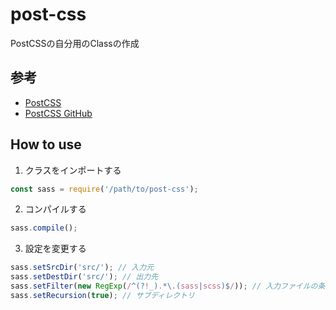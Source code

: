# post-css
PostCSSの自分用のClassの作成

## 参考
- [PostCSS](https://postcss.org/)
- [PostCSS GitHub](https://github.com/postcss/postcss)

## How to use
1. クラスをインポートする
```main.js
const sass = require('/path/to/post-css');
```

2. コンパイルする
```main.js
sass.compile();
```
3. 設定を変更する
```main.js
sass.setSrcDir('src/'); // 入力元
sass.setDestDir('src/'); // 出力先
sass.setFilter(new RegExp(/^(?!_).*\.(sass|scss)$/)); // 入力ファイルの条件
sass.setRecursion(true); // サブディレクトリ
```
